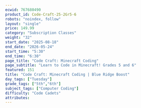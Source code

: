 ```yaml
---
ecwid: 767680490
product_id: Code-Craft-25-2Gr5-6
robots: "noindex, follow"
layout: "single"
price: 149.99
category: "Subscription Classes"
weight: "32"
start_date: "2025-08-18"
end_date: "2026-05-24"
start_time: "5:30"
end_time: "6:30"
page_title: "Code Craft: Minecraft Coding"
page_subtitle: "Learn to Code in Minecraft! Grades 5 and 6"
featured: 151
title: "Code Craft: Minecraft Coding | Blue Ridge Boost"
day_tags: ["Tuesday"]
grade_tags: ["5th","6th"]
subject_tags: ["Computer Coding"]
difficulty: "Code Cadets"
attributes:
---
```

